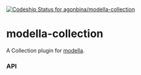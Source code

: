 [ ![Codeship Status for agonbina/modella-collection](https://www.codeship.io/projects/0688df10-180b-0132-fe58-066ba6aa23b2/status)](https://www.codeship.io/projects/34189)

# modella-collection
A Collection plugin for [modella](https://github.com/modella/modella).

### API